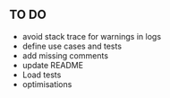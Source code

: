 ## TO DO
* avoid stack trace for warnings in logs  
* define use cases and tests
* add missing comments
* update README
* Load tests
* optimisations
